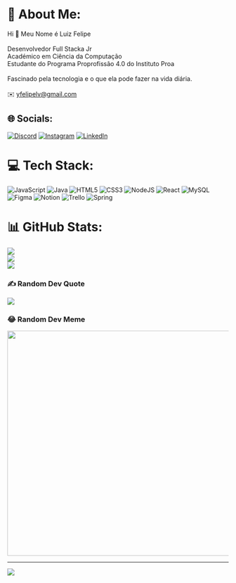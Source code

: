 # 💫 About Me:
Hi  👋 Meu Nome é Luiz Felipe<br><br>Desenvolvedor Full Stacka Jr<br>Académico em Ciência da Computação<br>Estudante do Programa Proprofissão 4.0 do Instituto Proa<br><br>Fascinado pela tecnologia e o que ela pode fazer na vida diária. <br><br>✉️ yfelipelv@gmail.com


## 🌐 Socials:
[![Discord](https://img.shields.io/badge/Discord-%237289DA.svg?logo=discord&logoColor=white)](htttps://discord.gg/yFelipe#6502) [![Instagram](https://img.shields.io/badge/Instagram-%23E4405F.svg?logo=Instagram&logoColor=white)](https://instagram.com/dbv.felipe) [![LinkedIn](https://img.shields.io/badge/LinkedIn-%230077B5.svg?logo=linkedin&logoColor=white)](https://linkedin.com/in/luizfelip) 

# 💻 Tech Stack:
![JavaScript](https://img.shields.io/badge/javascript-%23323330.svg?style=for-the-badge&logo=javascript&logoColor=%23F7DF1E) ![Java](https://img.shields.io/badge/java-%23ED8B00.svg?style=for-the-badge&logo=java&logoColor=white) ![HTML5](https://img.shields.io/badge/html5-%23E34F26.svg?style=for-the-badge&logo=html5&logoColor=white) ![CSS3](https://img.shields.io/badge/css3-%231572B6.svg?style=for-the-badge&logo=css3&logoColor=white) ![NodeJS](https://img.shields.io/badge/node.js-6DA55F?style=for-the-badge&logo=node.js&logoColor=white) ![React](https://img.shields.io/badge/react-%2320232a.svg?style=for-the-badge&logo=react&logoColor=%2361DAFB) ![MySQL](https://img.shields.io/badge/mysql-%2300f.svg?style=for-the-badge&logo=mysql&logoColor=white) 	![Figma](https://img.shields.io/badge/figma-%23F24E1E.svg?style=for-the-badge&logo=figma&logoColor=white) ![Notion](https://img.shields.io/badge/Notion-%23000000.svg?style=for-the-badge&logo=notion&logoColor=white) ![Trello](https://img.shields.io/badge/Trello-%23026AA7.svg?style=for-the-badge&logo=Trello&logoColor=white) ![Spring](https://img.shields.io/badge/spring-%236DB33F.svg?style=for-the-badge&logo=spring&logoColor=white)
# 📊 GitHub Stats:
![](https://github-readme-stats.vercel.app/api?username=LuizFelpss&theme=gruvbox&hide_border=false&include_all_commits=false&count_private=false)<br/>
![](https://github-readme-streak-stats.herokuapp.com/?user=LuizFelpss&theme=gruvbox&hide_border=false)<br/>
![](https://github-readme-stats.vercel.app/api/top-langs/?username=LuizFelpss&theme=gruvbox&hide_border=false&include_all_commits=false&count_private=false&layout=compact)

### ✍️ Random Dev Quote
![](https://quotes-github-readme.vercel.app/api?type=horizontal&theme=radical)

### 😂 Random Dev Meme
<img src="https://random-memer.herokuapp.com/" width="512px"/>

---
[![](https://visitcount.itsvg.in/api?id=LuizFelpss&icon=0&color=0)](https://visitcount.itsvg.in)

<!-- Proudly created with GPRM ( https://gprm.itsvg.in ) -->
